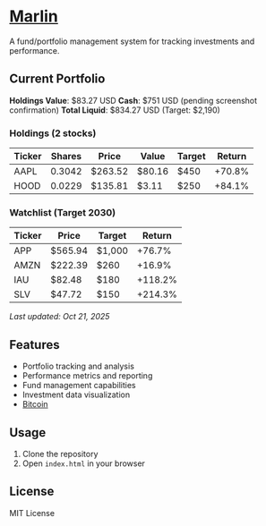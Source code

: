 # [Marlin](https://heyitsmejosh.com/marlin)

A fund/portfolio management system for tracking investments and performance.

## Current Portfolio

**Holdings Value**: $83.27 USD
**Cash**: $751 USD (pending screenshot confirmation)
**Total Liquid**: $834.27 USD (Target: $2,190)

### Holdings (2 stocks)

| Ticker | Shares | Price | Value | Target | Return |
|--------|--------|-------|-------|--------|--------|
| AAPL | 0.3042 | $263.52 | $80.16 | $450 | +70.8% |
| HOOD | 0.0229 | $135.81 | $3.11 | $250 | +84.1% |

### Watchlist (Target 2030)

| Ticker | Price | Target | Return |
|--------|-------|--------|--------|
| APP | $565.94 | $1,000 | +76.7% |
| AMZN | $222.39 | $260 | +16.9% |
| IAU | $82.48 | $180 | +118.2% |
| SLV | $47.72 | $150 | +214.3% |

*Last updated: Oct 21, 2025*

## Features

- Portfolio tracking and analysis
- Performance metrics and reporting
- Fund management capabilities
- Investment data visualization
- [Bitcoin](https://heyitsmejosh.com/marlin/bitcoin)

## Usage

1. Clone the repository
2. Open `index.html` in your browser

## License

MIT License
